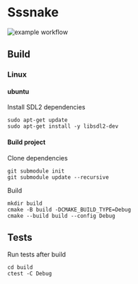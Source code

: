 # Sssnake
![example workflow](https://github.com/MRickers/SSsnake/blob/master/.github/workflows/cmake.yml/badge.svg)

## Build

### Linux

#### ubuntu
Install SDL2 dependencies
```
sudo apt-get update
sudo apt-get install -y libsdl2-dev
```

#### Build project
Clone dependencies
```
git submodule init
git submodule update --recursive
```
Build
```
mkdir build
cmake -B build -DCMAKE_BUILD_TYPE=Debug
cmake --build build --config Debug
```

## Tests
Run tests after build
```
cd build
ctest -C Debug
```
